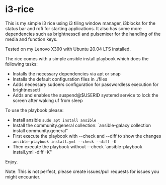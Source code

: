 # i3-rice

This is my simple i3 rice using i3 tiling window manager, i3blocks for the status bar and rofi for starting applications.
It also has some more dependencies such as brightnessctl and pulsemixer for the handling of the media and function keys.

Tested on my Lenovo X390 with Ubuntu 20.04 LTS installed.

The rice comes with a simple ansible install playbook which does the following tasks:
- Installs the necessary dependencies via apt or snap
- Installs the default configuration files in ./files
- Adds necessary sudoers configuration for passwordless execution for brightnessctl
- Adds and enables the suspend@$USERID systemd service to lock the screen after waking uf from sleep

To use the playbook please:
- Install ansible `sudo apt install ansible`
- Install the community.general collection: `ansible-galaxy collection install community.general"
- First execute the playbook with --check and --diff to show the changes `ansible-playbook install.yml --check --diff -K`
- Then execute the playbook without --check `ansible-playbook install.yml -diff -K"

Enjoy.

Note: This is not perfect, please create issues/pull requests for issues you might encounter.
